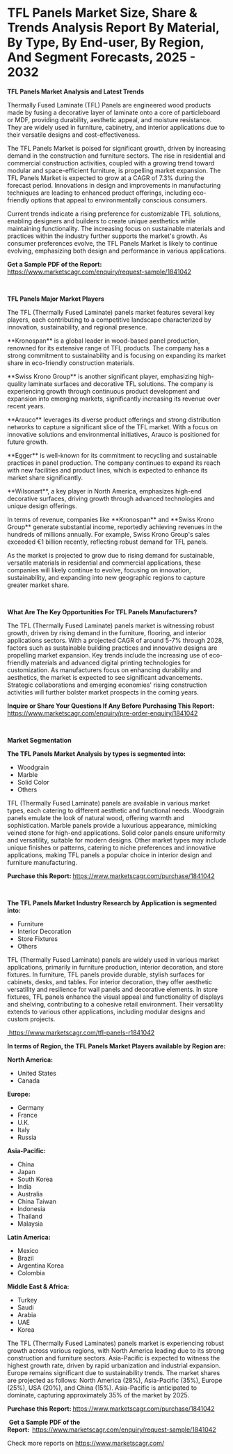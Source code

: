 <p><h1>TFL Panels Market Size, Share & Trends Analysis Report By Material, By Type, By End-user, By Region, And Segment Forecasts, 2025 - 2032</h1></p><p><strong>TFL Panels Market Analysis and Latest Trends</strong></p>
<p><p>Thermally Fused Laminate (TFL) Panels are engineered wood products made by fusing a decorative layer of laminate onto a core of particleboard or MDF, providing durability, aesthetic appeal, and moisture resistance. They are widely used in furniture, cabinetry, and interior applications due to their versatile designs and cost-effectiveness.</p><p>The TFL Panels Market is poised for significant growth, driven by increasing demand in the construction and furniture sectors. The rise in residential and commercial construction activities, coupled with a growing trend toward modular and space-efficient furniture, is propelling market expansion. The TFL Panels Market is expected to grow at a CAGR of 7.3% during the forecast period. Innovations in design and improvements in manufacturing techniques are leading to enhanced product offerings, including eco-friendly options that appeal to environmentally conscious consumers.</p><p>Current trends indicate a rising preference for customizable TFL solutions, enabling designers and builders to create unique aesthetics while maintaining functionality. The increasing focus on sustainable materials and practices within the industry further supports the market's growth. As consumer preferences evolve, the TFL Panels Market is likely to continue evolving, emphasizing both design and performance in various applications.</p></p>
<p><strong>Get a Sample PDF of the Report:&nbsp;</strong> <a href="https://www.marketscagr.com/enquiry/request-sample/1841042?utm_campaign=3188&utm_medium=2&utm_source=Github&utm_content=ia&utm_term=26032025&utm_id=tfl-panels">https://www.marketscagr.com/enquiry/request-sample/1841042</a></p>
<p>&nbsp;</p>
<p><strong>TFL Panels Major Market Players</strong></p>
<p><p>The TFL (Thermally Fused Laminate) panels market features several key players, each contributing to a competitive landscape characterized by innovation, sustainability, and regional presence. </p><p>**Kronospan** is a global leader in wood-based panel production, renowned for its extensive range of TFL products. The company has a strong commitment to sustainability and is focusing on expanding its market share in eco-friendly construction materials.</p><p>**Swiss Krono Group** is another significant player, emphasizing high-quality laminate surfaces and decorative TFL solutions. The company is experiencing growth through continuous product development and expansion into emerging markets, significantly increasing its revenue over recent years.</p><p>**Arauco** leverages its diverse product offerings and strong distribution networks to capture a significant slice of the TFL market. With a focus on innovative solutions and environmental initiatives, Arauco is positioned for future growth.</p><p>**Egger** is well-known for its commitment to recycling and sustainable practices in panel production. The company continues to expand its reach with new facilities and product lines, which is expected to enhance its market share significantly.</p><p>**Wilsonart**, a key player in North America, emphasizes high-end decorative surfaces, driving growth through advanced technologies and unique design offerings. </p><p>In terms of revenue, companies like **Kronospan** and **Swiss Krono Group** generate substantial income, reportedly achieving revenues in the hundreds of millions annually. For example, Swiss Krono Group's sales exceeded €1 billion recently, reflecting robust demand for TFL panels.</p><p>As the market is projected to grow due to rising demand for sustainable, versatile materials in residential and commercial applications, these companies will likely continue to evolve, focusing on innovation, sustainability, and expanding into new geographic regions to capture greater market share.</p></p>
<p>&nbsp;</p>
<p><strong>What Are The Key Opportunities For TFL Panels Manufacturers?</strong></p>
<p><p>The TFL (Thermally Fused Laminate) panels market is witnessing robust growth, driven by rising demand in the furniture, flooring, and interior applications sectors. With a projected CAGR of around 5-7% through 2028, factors such as sustainable building practices and innovative designs are propelling market expansion. Key trends include the increasing use of eco-friendly materials and advanced digital printing technologies for customization. As manufacturers focus on enhancing durability and aesthetics, the market is expected to see significant advancements. Strategic collaborations and emerging economies' rising construction activities will further bolster market prospects in the coming years.</p></p>
<p><strong>Inquire or Share Your Questions If Any Before Purchasing This Report:</strong> <a href="https://www.marketscagr.com/enquiry/pre-order-enquiry/1841042?utm_campaign=3188&utm_medium=2&utm_source=Github&utm_content=ia&utm_term=26032025&utm_id=tfl-panels">https://www.marketscagr.com/enquiry/pre-order-enquiry/1841042</a></p>
<p>&nbsp;</p>
<p><strong>Market Segmentation</strong></p>
<p><strong>The TFL Panels Market Analysis by types is segmented into:</strong></p>
<p><ul><li>Woodgrain</li><li>Marble</li><li>Solid Color</li><li>Others</li></ul></p>
<p><p>TFL (Thermally Fused Laminate) panels are available in various market types, each catering to different aesthetic and functional needs. Woodgrain panels emulate the look of natural wood, offering warmth and sophistication. Marble panels provide a luxurious appearance, mimicking veined stone for high-end applications. Solid color panels ensure uniformity and versatility, suitable for modern designs. Other market types may include unique finishes or patterns, catering to niche preferences and innovative applications, making TFL panels a popular choice in interior design and furniture manufacturing.</p></p>
<p><strong>Purchase this Report:&nbsp;</strong><a href="https://www.marketscagr.com/purchase/1841042?utm_campaign=3188&utm_medium=2&utm_source=Github&utm_content=ia&utm_term=26032025&utm_id=tfl-panels">https://www.marketscagr.com/purchase/1841042</a></p>
<p>&nbsp;</p>
<p><strong>The TFL Panels Market Industry Research by Application is segmented into:</strong></p>
<p><ul><li>Furniture</li><li>Interior Decoration</li><li>Store Fixtures</li><li>Others</li></ul></p>
<p><p>TFL (Thermally Fused Laminate) panels are widely used in various market applications, primarily in furniture production, interior decoration, and store fixtures. In furniture, TFL panels provide durable, stylish surfaces for cabinets, desks, and tables. For interior decoration, they offer aesthetic versatility and resilience for wall panels and decorative elements. In store fixtures, TFL panels enhance the visual appeal and functionality of displays and shelving, contributing to a cohesive retail environment. Their versatility extends to various other applications, including modular designs and custom projects.</p></p>
<p><a href="https://www.marketscagr.com/tfl-panels-r1841042?utm_campaign=3188&utm_medium=2&utm_source=Github&utm_content=ia&utm_term=26032025&utm_id=tfl-panels">&nbsp;https://www.marketscagr.com/tfl-panels-r1841042</a></p>
<p><strong>In terms of Region, the TFL Panels Market Players available by Region are:</strong></p>
<p>
    <p> <strong> North America: </strong>
        <ul>
            <li>United States</li>
            <li>Canada</li>
        </ul>
        </p> 
    <p> <strong> Europe: </strong>
        <ul>
            <li>Germany</li>
            <li>France</li>
            <li>U.K.</li>
            <li>Italy</li>
            <li>Russia</li>
        </ul>
        </p> 
    <p> <strong> Asia-Pacific: </strong>
        <ul>
            <li>China</li>
            <li>Japan</li>
            <li>South Korea</li>
            <li>India</li>
            <li>Australia</li>
            <li>China Taiwan</li>
            <li>Indonesia</li>
            <li>Thailand</li>
            <li>Malaysia</li>
        </ul>
        </p> 
    <p> <strong> Latin America: </strong>
        <ul>
            <li>Mexico</li>
            <li>Brazil</li>
            <li>Argentina Korea</li>
            <li>Colombia</li>
        </ul>
        </p> 
    <p> <strong> Middle East & Africa: </strong>
        <ul>
            <li>Turkey</li>
            <li>Saudi</li>
            <li>Arabia</li>
            <li>UAE</li>
            <li>Korea</li>
        </ul>
    </p>
    </p>
<p><p>The TFL (Thermally Fused Laminates) panels market is experiencing robust growth across various regions, with North America leading due to its strong construction and furniture sectors. Asia-Pacific is expected to witness the highest growth rate, driven by rapid urbanization and industrial expansion. Europe remains significant due to sustainability trends. The market shares are projected as follows: North America (28%), Asia-Pacific (35%), Europe (25%), USA (20%), and China (15%). Asia-Pacific is anticipated to dominate, capturing approximately 35% of the market by 2025.</p></p>
<p><strong>Purchase this Report: </strong><a href="https://www.marketscagr.com/purchase/1841042?utm_campaign=3188&utm_medium=2&utm_source=Github&utm_content=ia&utm_term=26032025&utm_id=tfl-panels">https://www.marketscagr.com/purchase/1841042</a></p>
<p>&nbsp;<strong>Get a Sample PDF of the Report:&nbsp;&nbsp;</strong><a href="https://www.marketscagr.com/enquiry/request-sample/1841042?utm_campaign=3188&utm_medium=2&utm_source=Github&utm_content=ia&utm_term=26032025&utm_id=tfl-panels">https://www.marketscagr.com/enquiry/request-sample/1841042</a></p>
<p><strong></strong></p>
<p>Check more reports on <a href="https://www.marketscagr.com/?utm_campaign=3188&utm_medium=2&utm_source=Github&utm_content=ia&utm_term=26032025&utm_id=tfl-panels">https://www.marketscagr.com/</a></p>
